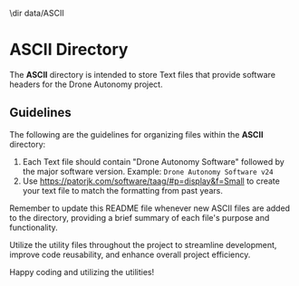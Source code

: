 \dir data/ASCII

# ASCII Directory

The **ASCII** directory is intended to store Text files that provide software headers for the Drone Autonomy project.

## Guidelines

The following are the guidelines for organizing files within the **ASCII** directory:

1. Each Text file should contain "Drone Autonomy Software" followed by the major software version. Example: `Drone Autonomy Software v24`
2. Use https://patorjk.com/software/taag/#p=display&f=Small to create your text file to match the formatting from past years.

Remember to update this README file whenever new ASCII files are added to the directory, providing a brief summary of each file's purpose and functionality.

Utilize the utility files throughout the project to streamline development, improve code reusability, and enhance overall project efficiency.

Happy coding and utilizing the utilities!